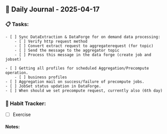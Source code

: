 ## 📝 Daily Journal - 2025-04-17

### 📋 Tasks:
	- [ ] Sync DataExtraction & DataForge for on demand data processing:
		- [ ] Verify http request method
		- [ ] Convert extract request to aggregaterequest (for topic)
		- [ ] Send the message to the aggregator topic
		- [ ] Process this message in the data forge (create job and jobset)
		 
	- [ ] Getting all profiles for scheduled Aggregation/Precompute operation.
		- [ ] business profiles 
	- [ ] Aggregation mail on success/failure of precompute jobs.
	- [ ] JobSet status updation in DataForge.
	- [ ] When should we set precompute request, currently also (6th day)

### 🔁 Habit Tracker:
- [ ] Exercise

#### Notes:

